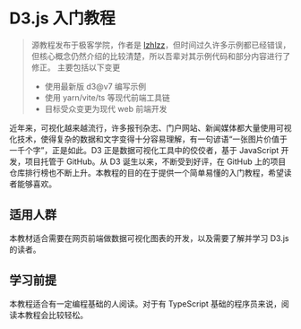 # D3.js 入门教程

> 源教程发布于极客学院，作者是 [lzhlzz](https://github.com/lzhlzz)，但时间过久许多示例都已经错误，但核心概念仍然介绍的比较清楚，所以吾辈对其示例代码和部分内容进行了修正。
> 主要包括以下变更
>
> - 使用最新版 d3@v7 编写示例
> - 使用 yarn/vite/ts 等现代前端工具链
> - 目标受众变更为现代 web 前端开发

近年来，可视化越来越流行，许多报刊杂志、门户网站、新闻媒体都大量使用可视化技术，使得复杂的数据和文字变得十分容易理解，有一句谚语“一张图片价值于一千个字”，正是如此。D3 正是数据可视化工具中的佼佼者，基于 JavaScript 开发，项目托管于 GitHub。从 D3 诞生以来，不断受到好评，在 GitHub 上的项目仓库排行榜也不断上升。本教程的目的在于提供一个简单易懂的入门教程，希望读者能够喜欢。

## 适用人群

本教材适合需要在网页前端做数据可视化图表的开发，以及需要了解并学习 D3.js 的读者。

## 学习前提

本教程适合有一定编程基础的人阅读。对于有 TypeScript 基础的程序员来说，阅读本教程会比较轻松。
